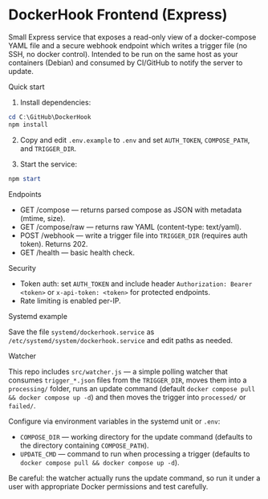 # DockerHook Frontend (Express)

Small Express service that exposes a read-only view of a docker-compose YAML
file and a secure webhook endpoint which writes a trigger file (no SSH, no
docker control). Intended to be run on the same host as your containers (Debian)
and consumed by CI/GitHub to notify the server to update.

Quick start

1. Install dependencies:

```powershell
cd C:\GitHub\DockerHook
npm install
```

2. Copy and edit `.env.example` to `.env` and set `AUTH_TOKEN`, `COMPOSE_PATH`,
   and `TRIGGER_DIR`.

3. Start the service:

```powershell
npm start
```

Endpoints

- GET /compose — returns parsed compose as JSON with metadata (mtime, size).
- GET /compose/raw — returns raw YAML (content-type: text/yaml).
- POST /webhook — write a trigger file into `TRIGGER_DIR` (requires auth token).
  Returns 202.
- GET /health — basic health check.

Security

- Token auth: set `AUTH_TOKEN` and include header
  `Authorization: Bearer <token>` or `x-api-token: <token>` for protected
  endpoints.
- Rate limiting is enabled per-IP.

Systemd example

Save the file `systemd/dockerhook.service` as
`/etc/systemd/system/dockerhook.service` and edit paths as needed.

Watcher

This repo includes `src/watcher.js` — a simple polling watcher that consumes
`trigger_*.json` files from the `TRIGGER_DIR`, moves them into a `processing/`
folder, runs an update command (default
`docker compose pull && docker compose up -d`) and then moves the trigger into
`processed/` or `failed/`.

Configure via environment variables in the systemd unit or `.env`:

- `COMPOSE_DIR` — working directory for the update command (defaults to the
  directory containing `COMPOSE_PATH`).
- `UPDATE_CMD` — command to run when processing a trigger (defaults to
  `docker compose pull && docker compose up -d`).

Be careful: the watcher actually runs the update command, so run it under a user
with appropriate Docker permissions and test carefully.
